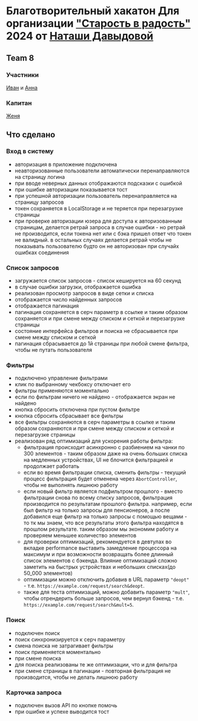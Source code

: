 # Благотворительный хакатон Для организации ["Старость в радость"](https://starikam.org) 2024 от [Наташи Давыдовой](https://github.com/nat-davydova)

## Team 8

### Участники

[Иван](https://github.com/lookWhatIvanDid)
и
[Анна](https://github.com/AnnaApk)

### Капитан

[Женя](https://github.com/HugeLetters)


## Что сделано

### Вход в систему

- авторизация в приложение подключена
- неавторизованные пользователи автоматически перенаправляются на страницу логина
- при вводе неверных данных отображаются подсказки с ошибкой
- при ошибке авторизации показывается тост
- при успешной авторизации пользователь перенаправляется на страницу запросов
- токен сохраняется в LocalStorage и не теряется при перезагрузке страницы
- при проверке авторизации юзера для доступа к авторизованным страницам, делается ретрай запроса в случае ошибки - но ретрай не производится, если токена нет или с бэка пришел ответ что токен не валидный. в остальных случаях делается ретрай чтобы не показывать пользователю будто он не авторизован при случайх ошибках соединения

### Список запросов

- загружается список запросов - список кешируется на 60 секунд
- в случае ошибки загрузки, отображается ошибка
- реализован просмотр запросов в виде сетки и списка
- отображается число найденных запросов
- отображается пагинация
- пагинация сохраняется в серч параметр в ссылке и таким образом сохраняется и при смене между списком и сеткой и перезагрузке страницы
- состояние интерфейса фильтров и поиска не сбрасывается при смене между списком и сеткой
- пагинация сбрасывается до 1й страницы при любой смене фильтра, чтобы не путать пользователя

### Фильтры

- подключено управление фильтрами
- клик по выбранному чекбоксу отключает его
- фильтры применяются моментально
- если по фильтрам ничего не найдено - отображается экран не найдено
- кнопка сбросить отключена при пустом фильтре
- кнопка сбросить сбрасывает все фильтры
- все фильтры сохраняются в серч параметры в ссылке и таким образом сохраняются и при смене между списком и сеткой и перезагрузке страницы
- реализован ряд оптимизаций для ускорения работы фильтра:
  - фильтрация происходит асинхронно с разбиением на чанки по 300 элементов - таким образом даже на очень больших списка на медленных устройствах, UI не блочится фильтрацией и продолжает работать
  - если во время фильтрации списка, сменить фильтры - текущий процесс фильтрация будет отменена через `AbortController`, чтобы не выполнять лишнюю работу
  - если новый фильтр является подфильтром прошлого - вместо фильтрации снова по всему списку запросов, фильтрация производится по результатам прошлого фильтра. например, если был фильтр на только запросы для пенсионеров, а после добавился еще фильтр на только запросы с помощью вещами - то тк мы знаем, что все результаты этого фильтра находятся в прошлом результате. таким образом мы экономим работу и проверяем меньшее количество элементов
  - для проверки оптимизаций, рекомендуется в девтулах во вкладке performance выставить замедление процессора на максимум и при возможности возвращать более длинный список элементов с бэкенда. Влияние оптимизаций сложно заметить на быстрых устройствах и небольших списках(до 50_000 элементов)
  - оптимизации можно отключить добавив в URL параметр `"deopt"` - т.е. `https://example.com/request/search&deopt`.  
  - также для теста оптимизаций, можно добавить параметр `"mult"`, чтобы отрендерить больше запросов, чем вернул бэкенд - т.е. `https://example.com/request/search&mult=5`.  

### Поиск

- подключен поиск
- поиск синхронизируется к серч параметру
- смена поиска не затрагивает фильтры
- поиск применяется моментально
- при смене поиска
- для поиска реализованы те же оптимизации, что и для фильтра
- при смене страницы в пагинации - повторная фильтрация не производится, чтобы не делать лишнюю работу

### Карточка запроса

- подключен вызов API по кнопке помочь
- при ошибке и успехе выводится тост
